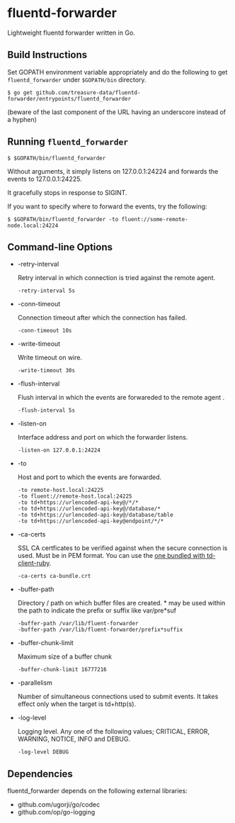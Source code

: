 fluentd-forwarder
=================

Lightweight fluentd forwarder written in Go.

Build Instructions
------------------

Set GOPATH environment variable appropriately and do the following to 
get `fluentd_forwarder` under `$GOPATH/bin` directory.

```
$ go get github.com/treasure-data/fluentd-forwarder/entrypoints/fluentd_forwarder
```
(beware of the last component of the URL having an underscore instead of a hyphen)

Running `fluentd_forwarder`
---------------------------

```
$ $GOPATH/bin/fluentd_forwarder
```

Without arguments, it simply listens on 127.0.0.1:24224 and forwards the events to 127.0.0.1:24225.

It gracefully stops in response to SIGINT.

If you want to specify where to forward the events, try the following:

```
$ $GOPATH/bin/fluentd_forwarder -to fluent://some-remote-node.local:24224
```

Command-line Options
--------------------

* -retry-interval

  Retry interval in which connection is tried against the remote agent.

  ```
  -retry-interval 5s
  ```

* -conn-timeout

  Connection timeout after which the connection has failed.

  ```
  -conn-timeout 10s
  ```

* -write-timeout

  Write timeout on wire.

  ```
  -write-timeout 30s
  ```

* -flush-interval

  Flush interval in which the events are forwareded to the remote agent .

  ```
  -flush-interval 5s
  ```

* -listen-on

  Interface address and port on which the forwarder listens.

  ```
  -listen-on 127.0.0.1:24224
  ```

* -to

  Host and port to which the events are forwarded.

  ```
  -to remote-host.local:24225
  -to fluent://remote-host.local:24225
  -to td+https://urlencoded-api-key@/*/*
  -to td+https://urlencoded-api-key@/database/*
  -to td+https://urlencoded-api-key@/database/table
  -to td+https://urlencoded-api-key@endpoint/*/*
  ```

* -ca-certs

  SSL CA certficates to be verified against when the secure connection is used. Must be in PEM format. You can use the [one bundled with td-client-ruby](https://raw.githubusercontent.com/treasure-data/td-client-ruby/master/data/ca-bundle.crt).

  ```
  -ca-certs ca-bundle.crt
  ```


* -buffer-path

  Directory / path on which buffer files are created. * may be used within the path to indicate the prefix or suffix like var/pre*suf

  ```
  -buffer-path /var/lib/fluent-forwarder
  -buffer-path /var/lib/fluent-forwarder/prefix*suffix
  ```

* -buffer-chunk-limit

  Maximum size of a buffer chunk

  ```
  -buffer-chunk-limit 16777216
  ```

* -parallelism

  Number of simultaneous connections used to submit events. It takes effect only when the target is td+http(s).

* -log-level

  Logging level. Any one of the following values; CRITICAL, ERROR, WARNING, NOTICE, INFO and DEBUG.

  ```
  -log-level DEBUG
  ```

Dependencies
------------

fluentd_forwarder depends on the following external libraries:

* github.com/ugorji/go/codec
* github.com/op/go-logging
